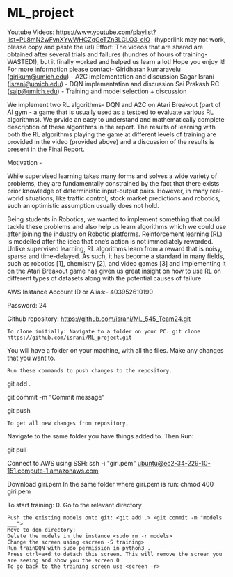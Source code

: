 # ML_project

Youtube Videos: https://www.youtube.com/playlist?list=PL8mN2wFvnXYwWHCZqGeTZn3LGLO3_cIO_ (hyperlink may not work, please copy and paste the url)
Effort: The videos that are shared are obtained after several trials and failures (hundres of hours of training- WASTED!), but it finally worked and helped us learn a lot! Hope you enjoy it! 
For more information please contact-
Giridharan kumaravelu (girikum@umich.edu) - A2C implementation and discussion
Sagar Israni (israni@umich.edu) - DQN implementation and discussion
Sai Prakash RC (saip@umich.edu) - Training and model selection + discussion

We implement two RL algorithms- DQN and A2C on Atari Breakout (part of AI gym - a game that is usually used as a testbed to evaluate various RL algorithms). We prvide an easy to understand and mathematically complete description of these algorithms in the report. 
The results of learning with both the RL algorithms playing the game at different levels of training are provided in the video (provided above) and a discussion of the results is present in the Final Report.

Motivation -

While supervised learning takes many forms and solves a wide variety of problems, they are fundamentally constrained by the fact that there exists prior knowledge of deterministic input-output pairs. However, in many real-world situations, like traffic control, stock market predictions and robotics, such an optimistic assumption usually does not hold. 

Being students in Robotics, we wanted to implement something that could tackle these problems and also help us learn algorithms which we could use after joining the industry on Robotic platforms. Reinforcement learning (RL) is modelled after the idea that one’s action is not immediately rewarded. Unlike supervised learning, RL algorithms learn from a reward that is noisy, sparse and time-delayed. 
As such, it has become a standard in many fields, such as robotics [1], chemistry [2], and video games [3] and implementing it on the Atari Breakout game has given us great insight on how to use RL on different types of datasets along with the potential causes of failure.

AWS Instance Account ID or Alias:- 403952610190

Password: 24

Github repository: https://github.com/israni/ML_545_Team24.git

    To clone initially: Navigate to a folder on your PC. git clone https://github.com/israni/ML_project.git

You will have a folder on your machine, with all the files. Make any changes that you want to.

    Run these commands to push changes to the repository.

git add .

git commit -m "Commit message"

git push

    To get all new changes from repository,

Navigate to the same folder you have things added to. Then Run:

git pull

Connect to AWS using SSH: ssh -i "giri.pem" ubuntu@ec2-34-229-10-151.compute-1.amazonaws.com

Download giri.pem In the same folder where giri.pem is run: chmod 400 giri.pem

To start training: 0. Go to the relevant directory

    Push the existing models onto git: <git add .> <git commit -m "models ___">
    Move to dqn directory:
    Delete the models in the instance <sudo rm -r models>
    Change the screen using <screen -S training>
    Run trainDQN with sudo permission in python3 .
    Press ctrl+a+d to detach this screen. This will remove the screen you are seeing and show you the screen 0
    To go back to the training screen use <screen -r>
